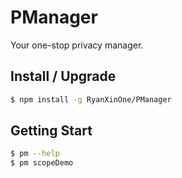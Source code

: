 # PManager
Your one-stop privacy manager.

## Install / Upgrade
```bash
$ npm install -g RyanXinOne/PManager
```

## Getting Start
```bash
$ pm --help
$ pm scopeDemo
```
